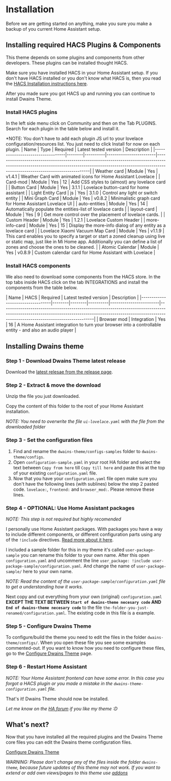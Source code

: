 # Installation

Before we are getting started on anything, make you sure you make a backup of you current Home Assistant setup.

## Installing required HACS Plugins & Components
This theme depends on some plugins and components from other developers. These plugins can be installed thought HACS.

Make sure you have installed HACS in your Home Assistant setup. If you don't have HACS installed or you don't know what HACS is, then you read the [HACS Installation instructions here](https://hacs.xyz/docs/installation/manual).

After you made sure you got HACS up and running you can continue to install Dwains Theme.

### Install HACS plugins

In the left side menu click on Community and then on the Tab PLUGINS. Search for each plugin in the table below and install it.

*NOTE: You don't have to add each plugin JS url to your lovelace configuration/resources list. You just need to click Install for now on each plugin.
| Name | Type | Required | Latest tested  version | Description |
|----------------------------------|--------|----------|------------------------|---------------------------------------------------------------------------------------------------------------------------------------------------------------------------------------------------------|
| Weather card | Module | Yes | v1.4.1 | Weather Card with animated icons for Home Assistant Lovelace |
| Card-mod | Module | Yes | 12 | Add CSS styles to (almost) any lovelace card |
| Button Card | Module | Yes | 3.1.1 | Lovelace button-card for home assistant |
| Light Entity Card | js | Yes | 3.1.0 | Control any light or switch entity |
| Mini Graph Card | Module | Yes | v0.8.2 | Minimalistic graph card for Home Assistant Lovelace UI |
| auto-entities | Module | Yes | 14 | Automatically populate the entities-list of lovelace cards |
| layout-card | Module | Yes | 9 | Get more control over the placement of lovelace cards. |
| Custom Header | Module | Yes | 1.2.1 | Lovelace Custom Header |
| more-info-card | Module | Yes | 15 | Display the more-info dialog of any entity as a lovelace card |
| Lovelace Xiaomi  Vacuum Map Card | Module | Yes | v1.1.9 | This card enables you to specify a target or start a zoned cleanup using  live or static map, just like in Mi Home app. Additionally you can define a  list of zones and choose the ones to be cleaned. |
| Atomic Calendar | Module | Yes | v0.8.9 | Custom calendar card for Home Assistant with Lovelace |

### Install HACS components

We also need to download some components from the HACS store. In the top tabs inside HACS click on the tab INTEGRATIONS and install the components from the table below.

| Name                             | HACS   | Required | Latest tested  version | Description                                                                                                                                                                                             |
|----------------------------------|--------|--------|----------|------------------------|---------------------------------------------------------------------------------------------------------------------------------------------------------------------------------------------------------|
| Browser mod                     | Integration | Yes      | 16                 | A Home Assistant integration to turn your browser into a controllable entity - and also an audio player |


## Installing Dwains theme

### Step 1 - Download Dwains Theme latest release
Download the [latest relesae from the release page](https://github.com/dwainscheeren/lovelace-dwains-theme/releases).

### Step 2 - Extract & move the download
Unzip the file you just downloaded. 

Copy the content of this folder to the root of your Home Assistant installation.

*NOTE: You need to overwrite the file `ui-lovelace.yaml` with the file from the downloaded folder*

### Step 3 - Set the configuration files

1. Find and rename the `dwains-theme/configs-samples` folder to `dwains-theme/configs`.
2. Open `configuration-sample.yaml` in your root HA folder and select the text between `Copy from here` till `Copy till here` and paste this at the top of your existing `configuration.yaml` file.
3. Now that you have your `configuration.yaml` file open make sure you don't have the following lines (with sublines) below the step 2 pasted code. `lovelace:`, `frontend:` and `browser_mod:`. Please remove these lines.

### Step 4 - OPTIONAL: Use Home Assistant packages

*NOTE: This step is not required but highly recomended*

 I personally use Home Assistant packages. With packages you have a way to include different components, or different configuration parts using any of the `!include` directives. [Read more about it here](https://www.home-assistant.io/docs/configuration/packages/).

I included a sample folder for this in my theme it's called `user-package-sample` you can rename this folder to your own name. After this open `configuration.yaml` and uncomment the line `user_package: !include user-package-sample/configuration.yaml`. And change the name of `user-package-sample/` here to your own name.

*NOTE: Read the content of the `user-package-sample/configuration.yaml` file to get a understanding how it works.*

Next copy and cut everything from your own (original) `configuration.yaml` **EXCEPT THE TEXT BETWEEN `Start of dwains-theme necesary code` AND `End of dwains-theme necesary code`** to the file `the-folder-you-just-renamed/configuration.yaml`. The existing code in this file is a example.

### Step 5 - Configure Dwains Theme

To configure/build the theme you need to edit the files in the folder `dwains-theme/configs/`. When you open these file you see some examples commented-out. If you want to know how you need to configure these files, go to the [Configure Dwains Theme](configuration.md) page.

### Step 6 - Restart Home Assistant

*NOTE: Your Home Assistant frontend can have some error. In this case you forgot a HACS plugin or you made a mistake in the `dwains-theme-configuration.yaml` file.*

That's it! Dwains Theme should now be installed.

*Let me know on the [HA forum](replacethis.md) if you like my theme :D*

## What's next?
Now that you have installed all the required plugins and the Dwains Theme core files you can edit the Dwains theme configuration files.

[Configure Dwains Theme](configuration.md)

*WARNING: Please don't change any of the files inside the folder `dwains-theme`, because future updates of this theme may not work. If you want to extend or add own views/pages to this theme use [addons](addons.md)*